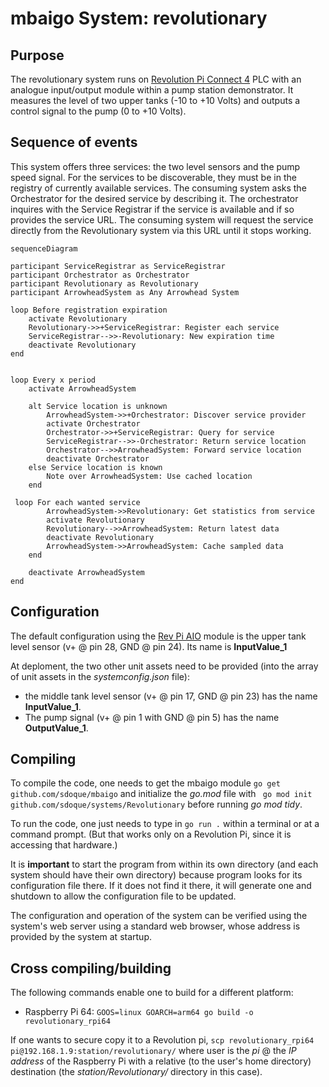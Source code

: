 # mbaigo System: revolutionary

## Purpose
The revolutionary system runs on [Revolution Pi Connect 4](https://revolutionpi.com/documentation/revpi-connect-4/) PLC with an analogue input/output module within a pump station demonstrator. 
It measures the level of two upper tanks (-10 to +10 Volts) and outputs a control signal to the pump (0 to +10 Volts).


## Sequence of events
This system offers three services: the two level sensors and the pump speed signal.
For the services to be discoverable, they must be in the registry of currently available services.
The consuming system asks the Orchestrator for the desired service by describing it.
The orchestrator inquires with the Service Registrar if the service is available and if so provides the service URL.
The consuming system will request the service directly from the Revolutionary system via this URL until it stops working.

```mermaid
sequenceDiagram

participant ServiceRegistrar as ServiceRegistrar
participant Orchestrator as Orchestrator
participant Revolutionary as Revolutionary
participant ArrowheadSystem as Any Arrowhead System

loop Before registration expiration
    activate Revolutionary
    Revolutionary->>+ServiceRegistrar: Register each service
    ServiceRegistrar-->>-Revolutionary: New expiration time
    deactivate Revolutionary
end


loop Every x period
    activate ArrowheadSystem
    
    alt Service location is unknown
        ArrowheadSystem->>+Orchestrator: Discover service provider
        activate Orchestrator
        Orchestrator->>+ServiceRegistrar: Query for service
        ServiceRegistrar-->>-Orchestrator: Return service location
        Orchestrator-->>ArrowheadSystem: Forward service location
        deactivate Orchestrator
    else Service location is known
        Note over ArrowheadSystem: Use cached location
    end

 loop For each wanted service
        ArrowheadSystem->>Revolutionary: Get statistics from service
        activate Revolutionary
        Revolutionary-->>ArrowheadSystem: Return latest data
        deactivate Revolutionary
        ArrowheadSystem->>ArrowheadSystem: Cache sampled data
    end

    deactivate ArrowheadSystem
end
```

## Configuration
The default configuration using the [Rev Pi AIO](https://revolutionpi.com/documentation/revpi-aio/) module is the upper tank level sensor (v+ @ pin 28, GND @ pin 24). Its name is **InputValue_1**

At deploment, the two other unit assets need to be provided (into the array of unit assets in the *systemconfig.json* file):
- the middle tank level sensor (v+ @ pin 17, GND @ pin 23) has the name **InputValue_1**. 
- The pump signal (v+ @ pin 1 with GND @ pin 5) has the name **OutputValue_1**.

## Compiling
To compile the code, one needs to get the mbaigo module
```go get github.com/sdoque/mbaigo```
and initialize the *go.mod* file with ``` go mod init github.com/sdoque/systems/Revolutionary``` before running *go mod tidy*.

To run the code, one just needs to type in ```go run .``` within a terminal or at a command prompt. (But that works only on a Revolution Pi, since it is accessing that hardware.)

It is **important** to start the program from within its own directory (and each system should have their own directory) because program looks for its configuration file there. If it does not find it there, it will generate one and shutdown to allow the configuration file to be updated.

The configuration and operation of the system can be verified using the system's web server using a standard web browser, whose address is provided by the system at startup.

## Cross compiling/building
The following commands enable one to build for a different platform:

- Raspberry Pi 64: ```GOOS=linux GOARCH=arm64 go build -o revolutionary_rpi64```

If one wants to secure copy it to a Revolution pi,
```scp revolutionary_rpi64 pi@192.168.1.9:station/revolutionary/``` where user is the *pi* @ the *IP address* of the Raspberry Pi with a relative (to the user's home directory) destination (the *station/Revolutionary/* directory in this case).
